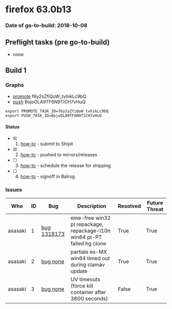 # firefox 63.0b13

### Date of go-to-build: 2018-10-08

## Preflight tasks (pre go-to-build)
- none

## Build 1  

### Graphs
* [promote](https://tools.taskcluster.net/push-inspector/#/f6y2sZfiQoW_tvhikLc9bQ) f6y2sZfiQoW_tvhikLc9bQ
* [push](https://tools.taskcluster.net/push-inspector/#/BojoOLA9TF6N9TiCH7vHuQ) BojoOLA9TF6N9TiCH7vHuQ
```
export PROMOTE_TASK_ID=f6y2sZfiQoW_tvhikLc9bQ
export PUSH_TASK_ID=BojoOLA9TF6N9TiCH7vHuQ
```


#### Status
- [x] 1.  [how-to](https://wiki.mozilla.org/Release:Release_Automation_on_Mercurial:Starting_a_Release#Submit_to_Ship_It)  - submit to Shipit
- [x] 2.  [how-to](https://github.com/mozilla-releng/releasewarrior-2.0/blob/master/docs/release-promotion/desktop/howto.md#push-artifacts-to-releases-directory)  - pushed to mirrors/releases
- [ ] 3.  [how-to](https://github.com/mozilla-releng/releasewarrior-2.0/blob/master/docs/release-promotion/desktop/howto.md#ship-the-release)  - schedule the release for shipping
- [ ] 4.  [how-to](https://github.com/mozilla-releng/releasewarrior-2.0/blob/master/docs/release-promotion/desktop/howto.md#obtain-sign-offs-for-changes)  - signoff in Balrog

### Issues
| Who                 | ID               | Bug                                                                 | Description                | Resolved                | Future Threat                |
| ------------------- | ---------------- | ------------------------------------------------------------------- | -------------------------- | ----------------------- | ---------------------------- |
| asasaki  | 1 | [bug 1318173](https://bugzil.la/1318173)        | eme-free win32 pl repackage, repackage-l10n win64 pt-PT failed hg clone | True | True |
| asasaki  | 2 | [bug none](https://bugzil.la/none)        | partials es-MX win64 timed out during clamav update | True | True |
| asasaki  | 3 | [bug none](https://bugzil.la/none)        | UV timeouts (force kill container after 3600 seconds) | False | True |

